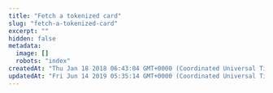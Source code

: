 ```yaml
---
title: "Fetch a tokenized card"
slug: "fetch-a-tokenized-card"
excerpt: ""
hidden: false
metadata: 
  image: []
  robots: "index"
createdAt: "Thu Jan 18 2018 06:43:04 GMT+0000 (Coordinated Universal Time)"
updatedAt: "Fri Jun 14 2019 05:35:14 GMT+0000 (Coordinated Universal Time)"
---
```

